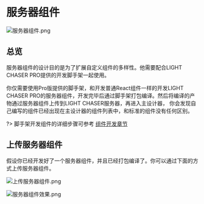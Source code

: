# 服务器组件

![服务器组件.png](服务器组件.png)

## 总览

服务器组件的设计目的是为了扩展自定义组件的多样性。他需要配合LIGHT CHASER PRO提供的开发脚手架一起使用。

你仅需要使用Pro版提供的脚手架，和开发普通React组件一样的开发LIGHT CHASER PRO的服务器组件，开发完毕后通过脚手架打包编译。然后将编译的产物通过服务器组件上传到LIGHT
CHASER服务器，再进入主设计器， 你会发现自己编写的组件已经出现在主设计器的组件列表中，和标准的组件没有任何区别。

?> 脚手架开发组件的详细步骤可参考 [组件开发章节](/develop/develop_pro)

## 上传服务器组件

假设你已经开发好了一个服务器组件，并且已经打包编译了。你可以通过下面的方式上传服务器组件。

![上传服务器组件.png](上传服务器组件.png)

![服务器组件效果.png](服务器组件效果.png)